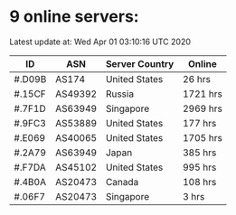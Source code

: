 # 9 online servers:

Latest update at: Wed Apr 01 03:10:16 UTC 2020

| ID | ASN | Server Country | Online |
| -- | --- | -------------- | ------ |
| #.D09B | AS174 | United States | 26 hrs |
| #.15CF | AS49392 | Russia | 1721 hrs |
| #.7F1D | AS63949 | Singapore | 2969 hrs |
| #.9FC3 | AS53889 | United States | 177 hrs |
| #.E069 | AS40065 | United States | 1705 hrs |
| #.2A79 | AS63949 | Japan | 385 hrs |
| #.F7DA | AS45102 | United States | 995 hrs |
| #.4B0A | AS20473 | Canada | 108 hrs |
| #.06F7 | AS20473 | Singapore | 3 hrs |

